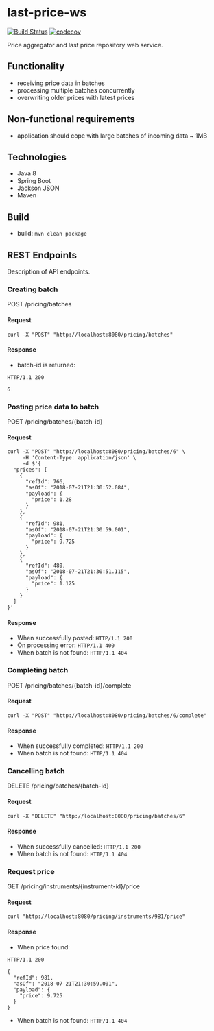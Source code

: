 # last-price-ws

[![Build Status](https://travis-ci.org/landpro/last-price-ws.svg?branch=master)](https://travis-ci.org/landpro/last-price-ws)
[![codecov](https://codecov.io/gh/landpro/last-price-ws/branch/master/graph/badge.svg)](https://codecov.io/gh/landpro/last-price-ws)

Price aggregator and last price repository web service.

## Functionality

-   receiving price data in batches
-   processing multiple batches concurrently
-   overwriting older prices with latest prices

## Non-functional requirements

-   application should cope with large batches of incoming data ~ 1MB

## Technologies

-   Java 8
-   Spring Boot
-   Jackson JSON
-   Maven

## Build

-   build: `mvn clean package`

## REST Endpoints

Description of API endpoints.

### Creating batch

POST /pricing/batches

#### Request
`curl -X "POST" "http://localhost:8080/pricing/batches"`

#### Response
-   batch-id is returned:
```
HTTP/1.1 200

6
```

### Posting price data to batch

POST /pricing/batches/{batch-id}

#### Request
```
curl -X "POST" "http://localhost:8080/pricing/batches/6" \
     -H 'Content-Type: application/json' \
     -d $'{
  "prices": [
    {
      "refId": 766,
      "asOf": "2018-07-21T21:30:52.084",
      "payload": {
        "price": 1.28
      }
    },
    {
      "refId": 981,
      "asOf": "2018-07-21T21:30:59.001",
      "payload": {
        "price": 9.725
      }
    },
    {
      "refId": 480,
      "asOf": "2018-07-21T21:30:51.115",
      "payload": {
        "price": 1.125
      }
    }
  ]
}'
```

#### Response
-   When successfully posted:
`HTTP/1.1 200`
-   On processing error:
`HTTP/1.1 400`
-   When batch is not found:
`HTTP/1.1 404`

### Completing batch

POST /pricing/batches/{batch-id}/complete

#### Request
`curl -X "POST" "http://localhost:8080/pricing/batches/6/complete"`
#### Response
-   When successfully completed:
`HTTP/1.1 200`
-   When batch is not found:
`HTTP/1.1 404`

### Cancelling batch

DELETE /pricing/batches/{batch-id}

#### Request
`curl -X "DELETE" "http://localhost:8080/pricing/batches/6"`
#### Response
-   When successfully cancelled:
`HTTP/1.1 200`
-   When batch is not found:
`HTTP/1.1 404`

### Request price

GET /pricing/instruments/{instrument-id}/price

#### Request
`curl "http://localhost:8080/pricing/instruments/981/price"`
#### Response
-   When price found:
```
HTTP/1.1 200

{
  "refId": 981,
  "asOf": "2018-07-21T21:30:59.001",
  "payload": {
    "price": 9.725
  }
}
```
-   When batch is not found:
`HTTP/1.1 404`
